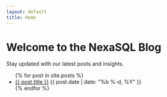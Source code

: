 ```yaml
---
layout: default
title: Home
---
```


# Welcome to the NexaSQL Blog

Stay updated with our latest posts and insights.

<ul>
  {% for post in site.posts %}
    <li>
      <a href="{{ post.url }}">{{ post.title }}</a> 
      <span>{{ post.date | date: "%b %-d, %Y" }}</span>
    </li>
  {% endfor %}
</ul>
